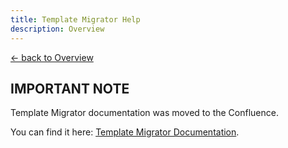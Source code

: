 ```yaml
---
title: Template Migrator Help
description: Overview
---
```


[&larr; back to Overview](/)

## IMPORTANT NOTE
Template Migrator documentation was moved to the Confluence. 

You can find it here: [Template Migrator Documentation](https://groupspace.vaillant-group.com/display/VIXP/Transactional+Email#TransactionalEmail-TemplateMigratorTool).
